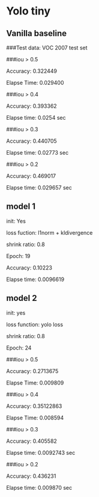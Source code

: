 # Yolo tiny

## Vanilla baseline
###Test data: VOC 2007 test set


###iou > 0.5

Accuracy: 0.322449

Elapse Time: 0.029400


###iou > 0.4

Accuracy: 0.393362

Elapse time: 0.0254 sec


###iou > 0.3

Accuracy: 0.440705

Elapse time: 0.02773 sec

###iou > 0.2


Accuracy: 0.469017

Elapse time: 0.029657 sec


## model 1

init: Yes

loss fuction: l1norm + kldivergence

shrink ratio: 0.8

Epoch: 19

Accuracy: 0.10223

Elapse time: 0.0096619


## model 2

init: yes

loss function: yolo loss

shrink ratio: 0.8

Epoch: 24

###iou > 0.5

Accuracy: 0.2713675

Elapse Time: 0.009809


###iou > 0.4

Accuracy: 0.35122863

Elapse Time: 0.008594


###iou > 0.3

Accuracy: 0.405582

Elapse time: 0.0092743 sec


###iou > 0.2


Accuracy: 0.436231

Elapse time: 0.009870 sec




